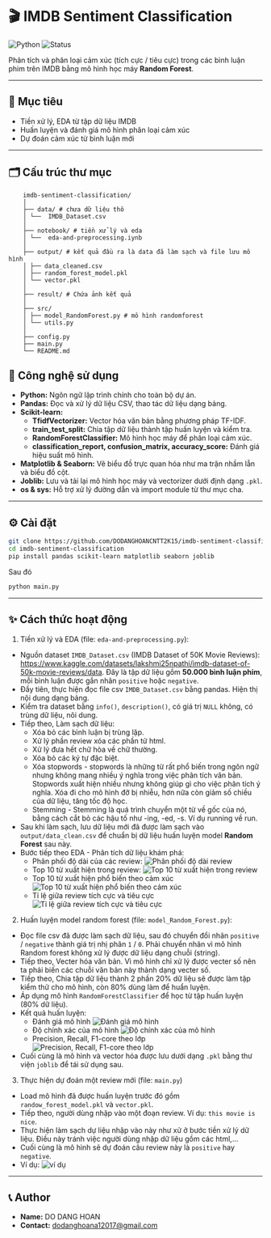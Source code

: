 # 🎬 IMDB Sentiment Classification
![Python](https://img.shields.io/badge/python-3.10%2B-blue)
![Status](https://img.shields.io/badge/status-active-brightgreen)  

Phân tích và phân loại cảm xúc (tích cực / tiêu cực) trong các bình luận phim trên IMDB bằng mô hình học máy **Random Forest**.

---

## 📌 Mục tiêu

- Tiền xử lý, EDA từ tập dữ liệu IMDB
- Huấn luyện và đánh giá mô hình phân loại cảm xúc
- Dự đoán cảm xúc từ bình luận mới

---

## 🗂️ Cấu trúc thư mục
```
    imdb-sentiment-classification/
    │
    ├── data/ # chưa dữ liệu thô
    │ └──  IMDB_Dataset.csv
    │ 
    ├── notebook/ # tiền xử lý và eda 
    │ └──  eda-and-preprocessing.iynb
    │
    ├── output/ # kết quả đầu ra là data đã làm sạch và file lưu mô hình
    │ ├── data_cleaned.csv
    │ ├── random_forest_model.pkl
    │ └── vector.pkl
    │
    ├── result/ # Chứa ảnh kết quả
    │
    ├── src/ 
    │ ├── model_RandomForest.py # mô hình randomforest
    │ └── utils.py
    │
    ├── config.py 
    ├── main.py 
    └── README.md
```

## 🚀 Công nghệ sử dụng

- **Python:** Ngôn ngữ lập trình chính cho toàn bộ dự án.
- **Pandas:** Đọc và xử lý dữ liệu CSV, thao tác dữ liệu dạng bảng.
- **Scikit-learn:**
  - **TfidfVectorizer:** Vector hóa văn bản bằng phương pháp TF-IDF.
  - **train_test_split:** Chia tập dữ liệu thành tập huấn luyện và kiểm tra.
  - **RandomForestClassifier:** Mô hình học máy để phân loại cảm xúc.
  - **classification_report, confusion_matrix, accuracy_score:** Đánh giá hiệu suất mô hình.
- **Matplotlib & Seaborn:** Vẽ biểu đồ trực quan hóa như ma trận nhầm lẫn và biểu đồ cột.
- **Joblib:** Lưu và tải lại mô hình học máy và vectorizer dưới định dạng `.pkl`.
- **os & sys:** Hỗ trợ xử lý đường dẫn và import module từ thư mục cha.

---

## ⚙️ Cài đặt

```bash
git clone https://github.com/DODANGHOANCNTT2K15/imdb-sentiment-classification.git
cd imdb-sentiment-classification
pip install pandas scikit-learn matplotlib seaborn joblib
```

Sau đó 

```bash
python main.py
```
--- 

## ✨ Cách thức hoạt động 

1. Tiền xử lý và EDA (file: `eda-and-preprocessing.py`):
- Nguồn dataset `IMDB_Dataset.csv` (IMDB Dataset of 50K Movie Reviews): https://www.kaggle.com/datasets/lakshmi25npathi/imdb-dataset-of-50k-movie-reviews/data. Đây là tập dữ liệu gồm **50.000 bình luận phim**, mỗi bình luận được gắn nhãn `positive` hoặc `negative`.
- Đầy tiên, thực hiện đọc file csv `IMDB_Dataset.csv` bằng pandas. Hiện thị nội dung dạng bảng.
- Kiểm tra dataset bằng `info()`, `description()`, có giá trị `NULL` không, có trùng dữ liệu, nôi dung.  
- Tiếp theo, Làm sạch dữ liệu:
    - Xóa bỏ các bình luận bị trùng lặp.
    - Xử lý phần review xóa các phần tử html.
    - Xử lý đưa hết chữ hòa về chữ thường.
    - Xóa bỏ các ký tự đặc biệt.
    - Xóa stopwords - stopwords là những từ rất phổ biến trong ngôn ngữ nhưng không mang nhiều ý nghĩa trong việc phân tích văn bản. Stopwords xuất hiện nhiều nhưng không giúp gì cho việc phân tích ý nghĩa. Xóa đi cho mô hình đỡ bị nhiễu, hơn nữa còn giảm số chiều của dữ liệu, tăng tốc độ học.
    - Stemming -  Stemming là quá trình chuyển một từ về gốc của nó, bằng cách cắt bỏ các hậu tố như -ing, -ed, -s. Ví dụ running về run.
- Sau khi làm sạch, lưu dữ liệu mới đã được làm sạch vào `output/data_clean.csv` để chuẩn bị dữ liệu huấn luyện model **Random Forest** sau này.
- Bước tiếp theo EDA - Phân tích dữ liệu khám phá:
    - Phân phối độ dài của các review:
    ![Phân phối độ dài review](result\Image_01-PhanPhoiDoDaiReview.png)
    - Top 10 từ xuất hiện trong review:
    ![Top 10 từ xuất hiện trong review](result\Image_02-Top10TuXuatHienTrongReview.png)
    - Top 10 từ xuất hiện phổ biến theo cảm xúc
    ![Top 10 từ xuất hiện phổ biến theo cảm xúc](result\Image_03-Top10TuPhoBienTheoCamXuc.png)
    - Tỉ lệ giữa review tích cực và tiêu cực 
    ![Tỉ lệ giữa review tích cực và tiêu cực ](result\Image_04-TiLeGiuaTichCucVaTieuCuc.png)
2. Huấn luyện model random forest (file: `model_Random_Forest.py`):
- Đọc file csv đã được làm sạch dữ liệu, sau đó chuyển đổi nhãn `positive` / `negative` thành giá trị nhị phân `1` / `0`. Phải chuyển nhãn vì mô hình Random forest không xử lý được dữ liệu dạng chuỗi (string).
- Tiếp theo, Vecter hóa văn bản. Vì mô hình chỉ xử lý được vecter số nên ta phải biến các chuỗi văn bản này thành dạng vecter số.
- Tiếp theo, Chia tập dữ liệu thành 2 phần 20% dữ liệu sẽ được làm tập kiểm thử cho mô hình, còn 80% dùng làm để huẩn luyện.
- Áp dụng mô hình `RandomForestClassifier` để học từ tập huấn luyện (80% dữ liệu).
- Kết quả huấn luyện:
    - Đánh giá mô hình
    ![Đánh giá mô hình](result\Image_05-DanhGiaMoHinh.png)
    - Độ chính xác của mô hình
    ![Độ chính xác của mô hình](result\Image_06-DoChinhXacCuaMoHinh.png)
    - Precision, Recall, F1-core theo lớp
    ![Precision, Recall, F1-core theo lớp](result\Image_07-PrecisionRecallF1coreTheoLop.png)
- Cuối cùng là mô hình và vector hóa được lưu dưới dạng `.pkl` bằng thư viện `joblib` để tái sử dụng sau.
3. Thực hiện dự đoán một review mới (file: `main.py`)
- Load mô hình đã được huấn luyện trước đó gồm `randow_forest_model.pkl` và `vector.pkl`.
- Tiếp theo, người dùng nhập vào một đoạn review. Ví dụ: `this movie is nice`.
- Thực hiện làm sạch dự liệu nhập vào này như xử ở bước tiền xử lý dữ liệu. Điều này tránh việc người dùng nhập dữ liệu gồm các html,... 
- Cuối cùng là mô hình sẽ dự đoán câu review này là `positive` hay `negative`.
- Ví dụ:
![ví dụ](result\Image_08-KetQuaDuDoan.png)

---

## 📞 Author
- **Name:** DO DANG HOAN
- **Contact:** dodanghoana12017@gmail.com